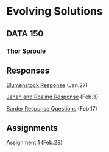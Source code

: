 # Evolving Solutions

## DATA 150

### Thor Sproule

## Responses
[Blumenstock Response](https://github.com/thorsproule/workshop/blob/master/blumenstock.md) (Jan.27)

[Jahan and Rosling Response](https://github.com/thorsproule/workshop/blob/master/jahanrosling.md) (Feb.3)

[Barder Response Questions](https://github.com/thorsproule/workshop/blob/master/barder.md) (Feb.17)

## Assignments
[Assignment 1](https://github.com/thorsproule/workshop/blob/master/annotatedbib.md) (Feb.23)
